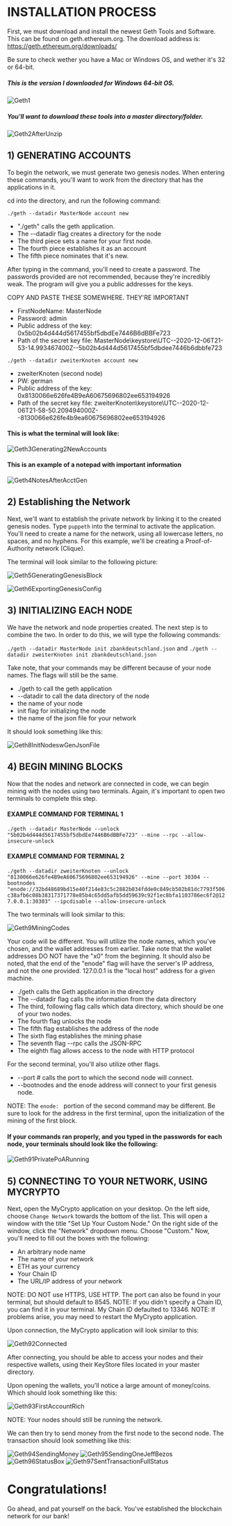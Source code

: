 # INSTALLATION PROCESS

First, we must download and install the newest Geth Tools and Software. This can be found on geth.ethereum.org.
The download address is: https://geth.ethereum.org/downloads/

Be sure to check wether you have a Mac or Windows OS, and wether it's 32 or 64-bit.

##### This is the version I downloaded for Windows 64-bit OS.

![Geth1](Screenshots/Geth1.png)

##### You'll want to download these tools into a master directory/folder.

![Geth2AfterUnzip](Screenshots/Geth2AfterUnzip.png)

## 1) GENERATING ACCOUNTS

To begin the network, we must generate two genesis nodes. When entering these commands, you'll want to work from the directory that has the applications in it.

cd into the directory, and run the following command:

`./geth --datadir MasterNode account new`

* "./geth" calls the geth application.
* The --datadir flag creates a directory for the node
* The third piece sets a name for your first node.
* The fourth piece establishes it as an account
* The fifth piece nominates that it's new.

After typing in the command, you'll need to create a password. The passwords provided are not recommended, because they're incredibly weak. The program will give you a public addresses for the keys.

COPY AND PASTE THESE SOMEWHERE. THEY'RE IMPORTANT

* FirstNodeName: MasterNode
* Password: admin
* Public address of the key: 0x5b02b4d444d5617455bf5dbdEe7446B6dBBFe723
* Path of the secret key file: MasterNode\keystore\UTC--2020-12-06T21-53-14.993467400Z--5b02b4d444d5617455bf5dbdee7446b6dbbfe723

`./geth --datadir zweiterKnoten account new`

* zweiterKnoten (second node)
* PW: german
* Public address of the key:   0x8130066e626fe4B9eA60675696802ee653194926
* Path of the secret key file: zweiterKnoten\keystore\UTC--2020-12-06T21-58-50.209494000Z--8130066e626fe4b9ea60675696802ee653194926

#### This is what the terminal will look like:
![Geth3Generating2NewAccounts](Screenshots/Geth3Generating2NewAccounts.png)
#### This is an example of a notepad with important information
![Geth4NotesAfterAcctGen](Screenshots/Geth4NotesAfterAcctGen.png)

## 2) Establishing the Network

Next, we'll want to establish the private network by linking it to the created genesis nodes. Type `puppeth` into the terminal to activate the application. You'll need to create a name for the network, using all lowercase letters, no spaces, and no hyphens. For this example, we'll be creating a Proof-of-Authority network (Clique).

The terminal will look similar to the following picture:

![Geth5GeneratingGenesisBlock](Screenshots/Geth5GeneratingGenesisBlock.png)

![Geth6ExportingGenesisConfig](Screenshots/Geth6ExportingGenesisConfig.png)

## 3) INITIALIZING EACH NODE

We have the network and node properties created. The next step is to combine the two. In order to do this, we will type the following commands:

`./geth --datadir MasterNode init zbankdeutschland.json`
and
`./geth --datadir zweiterKnoten init zbankdeutschland.json`

Take note, that your commands may be different because of your node names. The flags will still be the same.
* ./geth to call the geth application
* --datadir to call the data directory of the node
* the name of your node
* init flag for initializing the node
* the name of the json file for your network

It should look something like this:

![Geth8InitNodeswGenJsonFile](Screenshots/Geth8InitNodeswGenJSonFile.png)

## 4) BEGIN MINING BLOCKS

Now that the nodes and network are connected in code, we can begin mining with the nodes using two terminals.
Again, it's important to open two terminals to complete this step.

#### EXAMPLE COMMAND FOR TERMINAL 1

`./geth --datadir MasterNode --unlock "5b02b4d444d5617455bf5dbdEe7446B6dBBFe723" --mine --rpc --allow-insecure-unlock`

#### EXAMPLE COMMAND FOR TERMINAL 2

`./geth --datadir zweiterKnoten --unlock "8130066e626fe4B9eA60675696802ee653194926" --mine --port 30304 --bootnodes "enode://32bd48689bd15e40f214e83c5c2882b034fdde0c849cb502b81dc7793f506c38afb6c08b38317371778e85b4c65dd5afb5dd59639c92f1ec8bfa1103786ec6f2@127.0.0.1:30303" --ipcdisable --allow-insecure-unlock`

The two terminals will look similar to this:

![Geth9MiningCodes](Screenshots/Geth9MiningCodes.png)

Your code will be different. You will utilize the node names, which you've chosen, and the wallet addresses from earlier. Take note that the wallet addresses DO NOT have the "x0" from the beginning. It should also be noted, that the end of the "enode" flag will have the server's IP address, and not the one provided. 127.0.0.1 is the "local host" address for a given machine.

* ./geth calls the Geth application in the directory
* The --datadir flag calls the information from the data directory
* The third, following flag calls which data directory, which should be one of your two nodes.
* The fourth flag unlocks the node
* The fifth flag establishes the address of the node
* The sixth flag establishes the mining phase
* The seventh flag --rpc calls the JSON-RPC
* The eighth flag allows access to the node with HTTP protocol

For the second terminal, you'll also utilize other flags.
* --port # calls the port to which the second node will connect.
* --bootnodes and the enode address will connect to your first genesis node.

NOTE: The `enode: ` portion of the second command may be different. Be sure to look for the address in the first terminal, upon the initialization of the mining of the first block.

#### If your commands ran properly, and you typed in the passwords for each node, your terminals should look like the following:

![Geth91PrivatePoARunning](Screenshots/Geth91PrivatePoARunning.png)

## 5) CONNECTING TO YOUR NETWORK, USING MYCRYPTO

Next, open the MyCrypto application on your desktop. On the left side, choose `Change Network` towards the bottom of the list. This will open a window with the title "Set Up Your Custom Node." On the right side of the window, click the "Network" dropdown menu. Choose "Custom." Now, you'll need to fill out the boxes with the following:

* An arbitrary node name
* The name of your network
* ETH as your currency
* Your Chain ID
* The URL/IP address of your network

NOTE: DO NOT use HTTPS, USE HTTP. The port can also be found in your terminal, but should default to 8545.
NOTE: If you didn't specify a Chain ID, you can find it in your terminal. My Chain ID defaulted to 13346.
NOTE: If problems arise, you may need to restart the MyCrypto application.

Upon connection, the MyCrypto application will look similar to this:

![Geth92Connected](Screenshots/Geth92Connected.png)

After connecting, you should be able to access your nodes and their respective wallets, using their KeyStore files located in your master directory.

Upon opening the wallets, you'll notice a large amount of money/coins. Which should look something like this:

![Geth93FirstAccountRich](Screenshots/Geth93FirstAccountRich.png)

NOTE: Your nodes should still be running the network.

We can then try to send money from the first node to the second node. The transaction should look something like this:

![Geth94SendingMoney](Screenshots/Geth94SendingMoney.png)
![Geth95SendingOneJeffBezos](Screenshots/Geth95SendingOneJeffBezos.png)
![Geth96StatusBox](Screenshots/Geth96StatusBox.png)
![Geth97SentTransactionFullStatus](Screenshots/Geth97SentTransactionFullStatus.png)

# Congratulations!

Go ahead, and pat yourself on the back. You've established the blockchain network for our bank!
